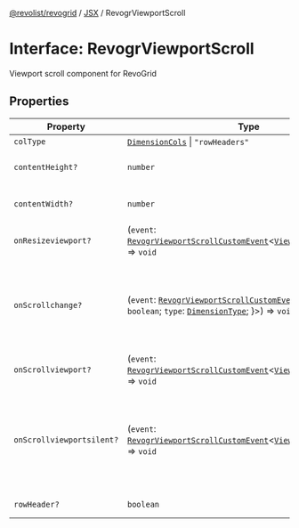 [@revolist/revogrid](README.md) / [JSX](Namespace.JSX.md) / RevogrViewportScroll

# Interface: RevogrViewportScroll

Viewport scroll component for RevoGrid

## Properties

| Property | Type | Description | Defined in |
| ------ | ------ | ------ | ------ |
| `colType` | [`DimensionCols`](TypeAlias.DimensionCols.md) \| `"rowHeaders"` | - | [src/components.d.ts:2087](https://github.com/revolist/revogrid/blob/41a50f3812b438de1179c5db15e284c71422e9de/src/components.d.ts#L2087) |
| `contentHeight?` | `number` | Height of inner content | [src/components.d.ts:2091](https://github.com/revolist/revogrid/blob/41a50f3812b438de1179c5db15e284c71422e9de/src/components.d.ts#L2091) |
| `contentWidth?` | `number` | Width of inner content | [src/components.d.ts:2095](https://github.com/revolist/revogrid/blob/41a50f3812b438de1179c5db15e284c71422e9de/src/components.d.ts#L2095) |
| `onResizeviewport?` | (`event`: [`RevogrViewportScrollCustomEvent`](Interface.RevogrViewportScrollCustomEvent.md)\<[`ViewPortResizeEvent`](TypeAlias.ViewPortResizeEvent.md)\>) => `void` | Viewport resize | [src/components.d.ts:2099](https://github.com/revolist/revogrid/blob/41a50f3812b438de1179c5db15e284c71422e9de/src/components.d.ts#L2099) |
| `onScrollchange?` | (`event`: [`RevogrViewportScrollCustomEvent`](Interface.RevogrViewportScrollCustomEvent.md)\<\{ `hasScroll`: `boolean`; `type`: [`DimensionType`](TypeAlias.DimensionType.md); \}\>) => `void` | Triggered on scroll change, can be used to get information about scroll visibility | [src/components.d.ts:2103](https://github.com/revolist/revogrid/blob/41a50f3812b438de1179c5db15e284c71422e9de/src/components.d.ts#L2103) |
| `onScrollviewport?` | (`event`: [`RevogrViewportScrollCustomEvent`](Interface.RevogrViewportScrollCustomEvent.md)\<[`ViewPortScrollEvent`](TypeAlias.ViewPortScrollEvent.md)\>) => `void` | Before scroll event | [src/components.d.ts:2110](https://github.com/revolist/revogrid/blob/41a50f3812b438de1179c5db15e284c71422e9de/src/components.d.ts#L2110) |
| `onScrollviewportsilent?` | (`event`: [`RevogrViewportScrollCustomEvent`](Interface.RevogrViewportScrollCustomEvent.md)\<[`ViewPortScrollEvent`](TypeAlias.ViewPortScrollEvent.md)\>) => `void` | Silently scroll to coordinate Made to align negative coordinates for mobile devices | [src/components.d.ts:2114](https://github.com/revolist/revogrid/blob/41a50f3812b438de1179c5db15e284c71422e9de/src/components.d.ts#L2114) |
| `rowHeader?` | `boolean` | Enable row header | [src/components.d.ts:2118](https://github.com/revolist/revogrid/blob/41a50f3812b438de1179c5db15e284c71422e9de/src/components.d.ts#L2118) |
